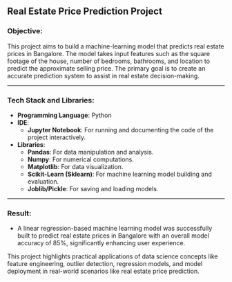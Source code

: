 ## Real Estate Price Prediction Project

### **Objective:**
This project aims to build a machine-learning model that predicts real estate prices in Bangalore. The model takes input features such as the square footage of the house, number of bedrooms, bathrooms, and location to predict the approximate selling price. The primary goal is to create an accurate prediction system to assist in real estate decision-making.

---

### **Tech Stack and Libraries:**

- **Programming Language**: Python
- **IDE**: 
  - **Jupyter Notebook**: For running and documenting the code of the project interactively.
- **Libraries**:
  - **Pandas**: For data manipulation and analysis.
  - **Numpy**: For numerical computations.
  - **Matplotlib**: For data visualization.
  - **Scikit-Learn (Sklearn)**: For machine learning model building and evaluation.
  - **Joblib/Pickle**: For saving and loading models.
---

### **Result:**

- A linear regression-based machine learning model was successfully built to predict real estate prices in Bangalore with an overall model accuracy of 85%, significantly enhancing user experience.


This project highlights practical applications of data science concepts like feature engineering, outlier detection, regression models, and model deployment in real-world scenarios like real estate price prediction.
